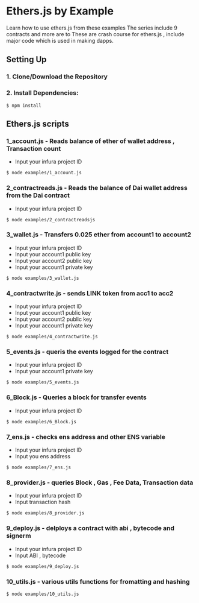 # Ethers.js by Example

Learn how to use ethers.js from these examples
The series include 9 contracts and more are to
These are crash course for ethers.js , include major code which is used in making dapps.

## Setting Up

### 1. Clone/Download the Repository

### 2. Install Dependencies:

```
$ npm install
```

## Ethers.js scripts

### 1_account.js - Reads balance of ether of wallet address , Transaction count

- Input your infura project ID

```
$ node examples/1_account.js
```

### 2_contractreads.js - Reads the balance of Dai wallet address from the Dai contract

- Input your infura project ID

```
$ node examples/2_contractreadsjs
```

### 3_wallet.js - Transfers 0.025 ether from account1 to account2

- Input your infura project ID
- Input your account1 public key
- Input your account2 public key
- Input your account1 private key

```
$ node examples/3_wallet.js
```

### 4_contractwrite.js - sends LINK token from acc1 to acc2

- Input your infura project ID
- Input your account1 public key
- Input your account2 public key
- Input your account1 private key

```
$ node examples/4_contractwrite.js
```

### 5_events.js - queris the events logged for the contract

- Input your infura project ID
- Input your account1 private key

```
$ node examples/5_events.js
```

### 6_Block.js - Queries a block for transfer events

- Input your infura project ID

```
$ node examples/6_Block.js
```

### 7_ens.js - checks ens address and other ENS variable

- Input your infura project ID
- Input you ens address

```
$ node examples/7_ens.js
```

### 8_provider.js - queries Block , Gas , Fee Data, Transaction data

- Input your infura project ID
- Input transaction hash

```
$ node examples/8_provider.js
```

### 9_deploy.js - delploys a contract with abi , bytecode and signerm

- Input your infura project ID
- Input ABI , bytecode

```
$ node examples/9_deploy.js
```

### 10_utils.js - various utils functions for fromatting and hashing

```
$ node examples/10_utils.js
```

